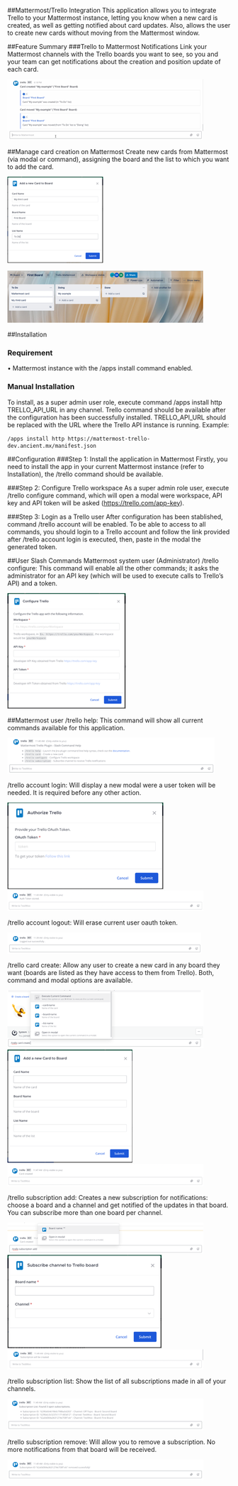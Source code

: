 ##Mattermost/Trello Integration
This application allows you to integrate Trello to your Mattermost instance, letting you know when a new card is created, as well as getting notified about card updates.
Also, allows the user to create new cards without moving from the Mattermost window.

##Feature Summary
###Trello to Mattermost Notifications
Link your Mattermost channels with the Trello boards you want to see, so you and your team can get notifications about the creation and position update of each card.

![background_1](static/background/background1.png)

##Manage card creation on Mattermost
Create new cards from Mattermost (via modal or command), assigning the board and the list to which you want to add the card.

![background_1](static/background/background2.png)

![background_1](static/background/background3.png)

##Installation
### Requirement
•	Mattermost instance with the /apps install command enabled. 

### Manual Installation
To install, as a super admin user role, execute command /apps install http TRELLO_API_URL in any channel. Trello command should be available after the configuration has been successfully installed.
TRELLO_API_URL should be replaced with the URL where the Trello API instance is running.
Example:
```
/apps install http https://mattermost-trello-dev.ancient.mx/manifest.json
```

##Configuration
###Step 1: Install the application in Mattermost
Firstly, you need to install the app in your current Mattermost instance (refer to Installation), the /trello command should be available.

###Step 2: Configure Trello workspace
As a super admin role user, execute /trello configure command, which will open a modal were workspace, API key and API token will be asked (https://trello.com/app-key).

###Step 3: Login as a Trello user
After configuration has been stablished, command /trello account will be enabled. To be able to access to all commands, you should login to a Trello account and follow the link provided after /trello account login is executed, then, paste in the modal the generated token.

##User Slash Commands
Mattermost system user (Administrator)
/trello configure:  This command will enable all the other commands; it asks the administrator for an API key (which will be used to execute calls to Trello’s API) and a token.

![background_1](static/background/background4.png)

##Mattermost user
/trello help: This command will show all current commands available for this application.

![background_1](static/background/background5.png)

/trello account login: Will display a new modal were a user token will be needed. It is required before any other action.

![background_1](static/background/background6.png)
![background_1](static/background/background7.png)

/trello account logout: Will erase current user oauth token.

![background_1](static/background/background8.png)

/trello card create: Allow any user to create a new card in any board they want (boards are listed as they have access to them from Trello). Both, command and modal options are available.

![background_1](static/background/background9.png)
![background_1](static/background/background10.png)
![background_1](static/background/background11.png)

/trello subscription add: Creates a new subscription for notifications: choose a board and a channel and get notified of the updates in that board. You can subscribe more than one board per channel.

![background_1](static/background/background12.png)
![background_1](static/background/background13.png)
![background_1](static/background/background14.png)

/trello subscription list: Show the list of all subscriptions made in all of your channels.

![background_1](static/background/background15.png)

/trello subscription remove: Will allow you to remove a subscription. No more notifications from that board will be received.

![background_1](static/background/background16.png)
